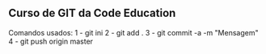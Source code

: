 ## Curso de GIT da Code Education

Comandos usados:
1 - git ini
2 - git add .
3 - git commit -a -m "Mensagem"
4 - git push origin master




